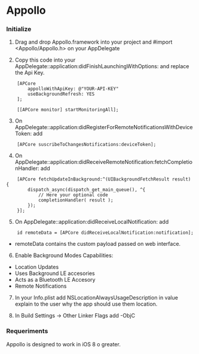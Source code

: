 # Appollo

### Initialize

1. Drag and drop Appollo.framework into your project and #import <Appollo/Appollo.h> on your AppDelegate

2. Copy this code into your AppDelegate::application:didFinishLaunchingWithOptions: and replace the Api Key.
```
    [APCore
        appolloWithApiKey: @"YOUR-API-KEY"
        useBackgroundRefresh: YES
    ];
    
    [[APCore monitor] startMonitoringAll];
```    
3. On AppDelegate::application:didRegisterForRemoteNotificationsWithDeviceToken: add
```
    [APCore suscribeToChangesNotifications:deviceToken];
```    
4. On AppDelegate::application:didReceiveRemoteNotification:fetchCompletionHandler: add
```
    [APCore fetchUpdateInBackground:^(UIBackgroundFetchResult result) {
        dispatch_async(dispatch_get_main_queue(), ^{
            // Here your optional code
            completionHandler( result );
        });
    }];
```    
5. On AppDelegate::application:didReceiveLocalNotification: add
```
    id remoteData = [APCore didReceiveLocalNotification:notification];
```    
  * remoteData contains the custom payload passed on web interface.

6. Enable Background Modes Capabilities:
  * Location Updates
  * Uses Background LE accesories
  * Acts as a Bluetooth LE Accesory
  * Remote Notifications

7. In your Info.plist add NSLocationAlwaysUsageDescription in value explain to the user why the app should use them location.

8. In Build Settings -> Other Linker Flags add -ObjC

### Requeriments

Appollo is designed to work in iOS 8 o greater.
